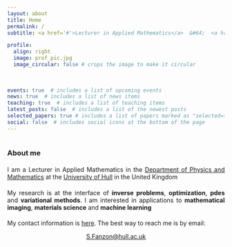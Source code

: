 ```yaml
---
layout: about
title: Home
permalink: /
subtitle: <a href='#'>Lecturer in Applied Mathematics</a>  &#64;  <a href='https://www.hull.ac.uk'>Hull</a>

profile:
  align: right
  image: prof_pic.jpg
  image_circular: false # crops the image to make it circular
  
    
    
events: true  # includes a list of upcoming events    
news: true  # includes a list of news items
teaching: true  # includes a list of teaching items
latest_posts: false  # includes a list of the newest posts
selected_papers: true # includes a list of papers marked as "selected={true}"
social: false  # includes social icons at the bottom of the page
---
```


<hr style="width: 120%; visibility: hidden;">

<h3 style="margin-bottom: 1.3rem"><b>About me</b></h3>

<p style="text-align: justify;">
I am a Lecturer in Applied Mathematics in the <a href='https://www.hull.ac.uk/faculties/departments/department-of-physics-and-mathematics'>Department of Physics and Mathematics</a> at the <a href='https://www.hull.ac.uk'>University of Hull</a> in the United Kingdom
</p>

<p style="text-align: justify; margin-top: 1.2rem;">
My research is at the interface of <b>inverse problems</b>, <b>optimization</b>, <b>pdes</b> and <b>variational methods</b>. I am interested in applications to <b>mathematical imaging</b>, <b>materials science</b> and <b>machine learning</b>
</p>

<p style="text-align: justify; margin-top: 1.2rem;">
My contact information is <a href='#contact_info'>here</a>. The best way to reach me is by email:
</p>

<p style="text-align: center; margin-top: 0.8rem;">
<a href = "mailto: S.Fanzon@hull.ac.uk">S.Fanzon@hull.ac.uk</a>
</p>

